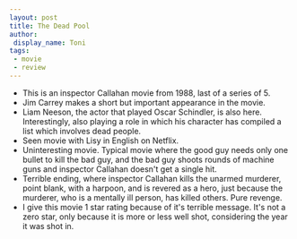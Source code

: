 ```yaml
---
layout: post
title: The Dead Pool
author: 
 display_name: Toni
tags:
 - movie
 - review
---
```


* This is an inspector Callahan movie from 1988, last of a series of 5.
* Jim Carrey makes a short but important appearance in the movie.
* Liam Neeson, the actor that played Oscar Schindler, is also here. Interestingly, also playing a role in which his character has compiled a list which involves dead people.
* Seen movie with Lisy in English on Netflix.
* Uninteresting movie. Typical movie where the good guy needs only one bullet to kill the bad guy, and the bad guy shoots rounds of machine guns and inspector Callahan doesn't get a single hit.
* Terrible ending, where inspector Callahan kills the unarmed murderer, point blank, with a harpoon, and is revered as a hero, just because the murderer, who is a mentally ill person, has killed others. Pure revenge.
* I give this movie 1 star rating because of it's terrible message. It's not a zero star, only because it is more or less well shot, considering the year it was shot in.